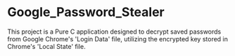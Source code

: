 # Google_Password_Stealer
This project is a Pure C application designed to decrypt saved passwords from Google Chrome's 'Login Data' file, utilizing the encrypted key stored in Chrome's 'Local State' file.
